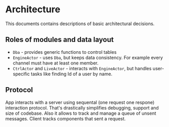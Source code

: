 # Architecture

This documents contains descriptions of basic architectural decisions.

## Roles of modules and data layout

* `Dba` - provides generic functions to control tables
* `EngineActor` - uses `Dba`, but keeps data consistency.
   For example every channel must have at least one member.
* `CtrlActor` and `LiveActor` - interacts with `EngineActor`, but handles user-specific
   tasks like finding Id of a user by name.

## Protocol

App interacts with a server using sequental (one request one respone) interaction protocol.
That's drastically simplifies debugging, support and size of codebase.
Also it allows to track and manage a queue of unsent messages.
Client tracks components that sent a request.

